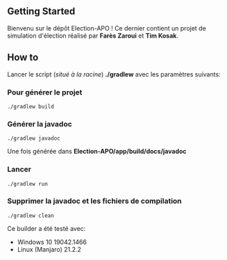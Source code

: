 ## Getting Started

Bienvenu sur le dépôt Election-APO ! Ce dernier contient un projet de simulation d'élection réalisé par __Farès Zaroui__ et __Tim Kosak__.

## How to

  Lancer le script (*situé à la racine*) __./gradlew__ avec les paramètres suivants:

### Pour générer le projet
```
./gradlew build
```
### Générer la javadoc
```
./gradlew javadoc
```
Une fois générée dans __Election-APO/app/build/docs/javadoc__
### Lancer
```
./gradlew run
```
### Supprimer la javadoc et les fichiers de compilation
```
./gradlew clean
```

Ce builder a été testé avec:
 - Windows 10 19042.1466
 - Linux (Manjaro) 21.2.2
